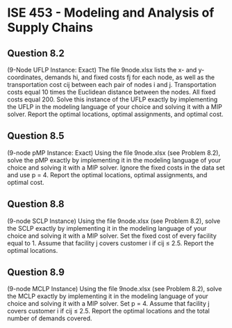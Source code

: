 # ISE 453 - Modeling and Analysis of Supply Chains

Question 8.2
---
(9-Node UFLP Instance: Exact) The file 9node.xlsx lists the x- and y-coordinates, demands hi, and fixed costs fj for each node, as well as the transportation cost cij between each pair of nodes i and j. Transportation costs equal 10 times the Euclidean distance between the nodes. All fixed costs equal 200. Solve this instance of the UFLP exactly by implementing the UFLP in the modeling language of your choice and solving it with a MIP solver. Report the optimal locations, optimal assignments, and optimal cost.

Question 8.5
---
(9-node pMP Instance: Exact) Using the file 9node.xlsx (see Problem 8.2), solve the pMP exactly by implementing it in the modeling language of your choice and solving it with a MIP solver. Ignore the fixed costs in the data set and use p = 4. Report the optimal locations, optimal assignments, and optimal cost.

Question 8.8
---
(9-node SCLP Instance) Using the file 9node.xlsx (see Problem 8.2), solve the SCLP exactly by implementing it in the modeling language of your choice and solving it with a MIP solver. Set the fixed cost of every facility equal to 1. Assume that facility j covers customer i if cij ≤ 2.5. Report the optimal locations.

Question 8.9
---
(9-node MCLP Instance) Using the file 9node.xlsx (see Problem 8.2), solve the MCLP exactly by implementing it in the modeling language of your choice and solving it with a MIP solver. Set p = 4. Assume that facility j covers customer i if cij ≤ 2.5. Report the optimal locations and the total number of demands covered.
